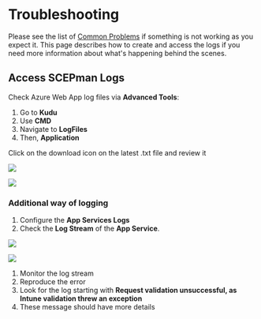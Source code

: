 # Troubleshooting

Please see the list of [Common Problems](general.md) if something is not working as you expect it. This page describes how to create and access the logs if you need more information about what's happening behind the scenes.

## Access SCEPman Logs

Check Azure Web App log files via **Advanced Tools**:

1. Go to **Kudu**
2. Use **CMD**
3. Navigate to **LogFiles**
4. Then, **Application**

Click on the download icon on the latest .txt file and review it

![](<../../../.gitbook/assets/event32\_3 (2) (7) (4) (1) (1) (1) (1) (1) (1) (13).png>)

![](<../../../.gitbook/assets/event32\_3 (2) (7) (4) (1) (1) (1) (1) (1) (1) (14).png>)

### Additional way of logging

1. Configure the **App Services Logs**
2. Check the **Log Stream** of the **App Service**.

![](<../../../.gitbook/assets/event32\_5 (2) (3) (3) (3) (3) (3) (2) (1) (1) (1) (1) (1) (1) (1) (3).png>)

![](<../../../.gitbook/assets/event32\_6 (3) (3) (3) (3) (3) (3) (2) (1) (1) (1) (1) (1) (1) (1) (2).png>)

1. Monitor the log stream
2. Reproduce the error
3. Look for the log starting with **Request validation unsuccessful, as Intune validation threw an exception**
4. These message should have more details
